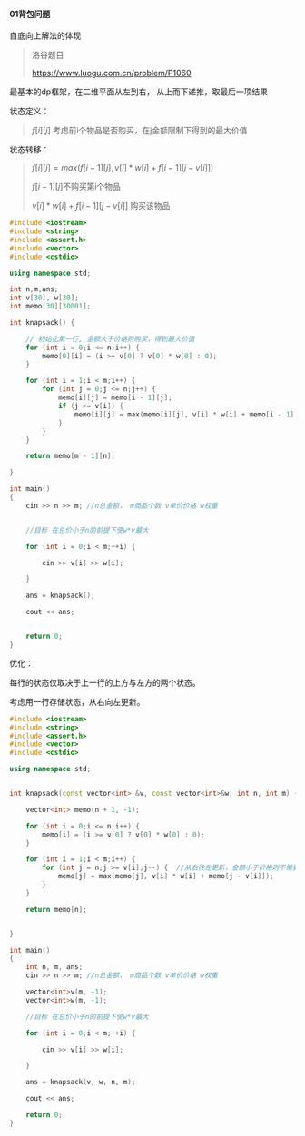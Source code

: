 #### 01背包问题

自底向上解法的体现

> 洛谷题目
>
> https://www.luogu.com.cn/problem/P1060



最基本的dp框架，在二维平面从左到右， 从上而下递推，取最后一项结果

状态定义：

> $f[i][j]$ 考虑前i个物品是否购买，在j金额限制下得到的最大价值

状态转移：

> $f[i][j]=max(f[i-1][j], v[i] * w[i] + f[i - 1][j - v[i]])$
>
> $f[i-1][j]$不购买第i个物品
>
> $v[i] * w[i] + f[i - 1][j - v[i]]$ 购买该物品



~~~c++
#include <iostream>
#include <string>
#include <assert.h>
#include <vector>
#include <cstdio>

using namespace std;

int n,m,ans;
int v[30], w[30];
int memo[30][30001];

int knapsack() {

	// 初始化第一行, 金额大于价格则购买，得到最大价值
	for (int i = 0;i <= n;i++) {
		memo[0][i] = (i >= v[0] ? v[0] * w[0] : 0);
	}

	for (int i = 1;i < m;i++) {
		for (int j = 0;j <= n;j++) {
			memo[i][j] = memo[i - 1][j];
			if (j >= v[i]) {
				memo[i][j] = max(memo[i][j], v[i] * w[i] + memo[i - 1][j - v[i]]);
			}
		}
	}

	return memo[m - 1][n];

}

int main()
{	
	cin >> n >> m; //n总金额， m商品个数 v单价价格 w权重


	//目标 在总价小于n的前提下使w*v最大

	for (int i = 0;i < m;++i) {

		cin >> v[i] >> w[i];

	}

	ans = knapsack();

	cout << ans;


	return 0;
}
~~~



优化：

每行的状态仅取决于上一行的上方与左方的两个状态。

考虑用一行存储状态，从右向左更新。

~~~c++
#include <iostream>
#include <string>
#include <assert.h>
#include <vector>
#include <cstdio>

using namespace std;


int knapsack(const vector<int> &v, const vector<int>&w, int n, int m) {

	vector<int> memo(n + 1, -1);

	for (int i = 0;i <= n;i++) {
		memo[i] = (i >= v[0] ? v[0] * w[0] : 0);
	}

	for (int i = 1;i < m;i++) {
		for (int j = n;j >= v[i];j--) {  //从右往左更新，金额小于价格则不需要执行 
			memo[j] = max(memo[j], v[i] * w[i] + memo[j - v[i]]);
		}
	}

	return memo[n];


}

int main()
{	
	int n, m, ans;
	cin >> n >> m; //n总金额， m商品个数 v单价价格 w权重

	vector<int>v(m, -1);
	vector<int>w(m, -1);

	//目标 在总价小于n的前提下使w*v最大

	for (int i = 0;i < m;++i) {

		cin >> v[i] >> w[i];

	}

	ans = knapsack(v, w, n, m);

	cout << ans;

	return 0;
}
~~~



